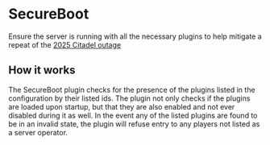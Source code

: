 # SecureBoot
Ensure the server is running with all the necessary plugins to help mitigate a repeat of the [2025 Citadel outage](https://civwiki.org/wiki/2025_Citadel_outage)

## How it works
The SecureBoot plugin checks for the presence of the plugins listed in the configuration by their listed ids. The plugin not only checks if the plugins are loaded upon startup, but that they are also enabled and not ever disabled during it as well. In the event any of the listed plugins are found to be in an invalid state, the plugin will refuse entry to any players not listed as a server operator.
